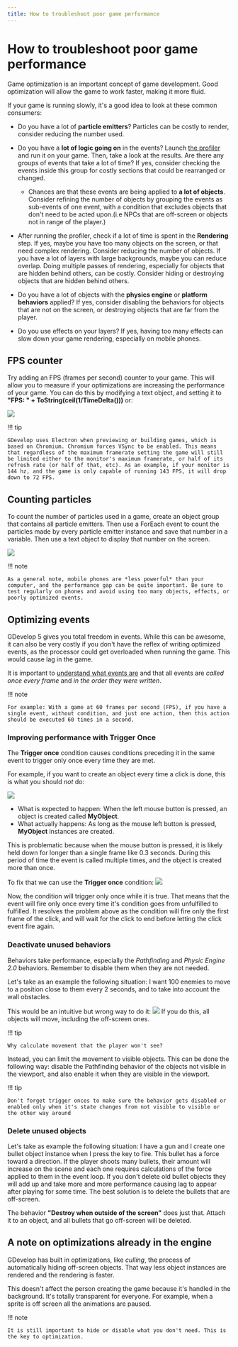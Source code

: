 ```yaml
---
title: How to troubleshoot poor game performance
---
```

# How to troubleshoot poor game performance

Game optimization is an important concept of game development. Good optimization will allow the game to work faster, making it more fluid.

If your game is running slowly, it's a good idea to look at these common consumers:

* Do you have a lot of **particle emitters**? Particles can be costly to render, consider reducing the number used.
* Do you have a **lot of logic going on** in the events? Launch [the profiler](/gdevelop5/interface/debugger/profile-your-game) and run it on your game. Then, take a look at the results. Are there any groups of events that take a lot of time? If yes, consider checking the events inside this group for costly sections that could be rearranged or changed.
  * Chances are that these events are being applied to **a lot of objects**. Consider refining the number of objects by grouping the events as sub-events of one event, with a condition that excludes objects that don't need to be acted upon.(i.e NPCs that are off-screen or objects not in range of the player.)

* After running the profiler, check if a lot of time is spent in the **Rendering** step. If yes, maybe you have too many objects on the screen, or that need complex rendering. Consider reducing the number of objects. If you have a lot of layers with large backgrounds, maybe you can reduce overlap. Doing multiple passes of rendering, especially for objects that are hidden behind others, can be costly. Consider hiding or destroying objects that are hidden behind others.

* Do you have a lot of objects with the **physics engine** or **platform behaviors** applied? If yes, consider disabling the behaviors for objects that are not on the screen, or destroying objects that are far from the player.

* Do you use effects on your layers? If yes, having too many effects can slow down your game rendering, especially on mobile phones.

## FPS counter

Try adding an FPS (frames per second) counter to your game. This will allow you to measure if your optimizations are increasing the performance of your game. You can do this by modifying a text object, and setting it to **"FPS: " + ToString(ceil(1/TimeDelta()))** or:

![](/gdevelop5/tutorials/fps-counter.jpg)

!!! tip

    GDevelop uses Electron when previewing or building games, which is based on Chromium. Chromium forces VSync to be enabled. This means that regardless of the maximum framerate setting the game will still be limited either to the monitor's maximum framerate, or half of its refresh rate (or half of that, etc). As an example, if your monitor is 144 hz, and the game is only capable of running 143 FPS, it will drop down to 72 FPS.

## Counting particles

To count the number of particles used in a game, create an object group that contains all particle emitters. Then use a ForEach event to count the particles made by every particle emitter instance and save that number in a variable. Then use a text object to display that number on the screen.

![](/gdevelop5/tutorials/particle-counter-events.jpg)

!!! note

    As a general note, mobile phones are *less powerful* than your computer, and the performance gap can be quite important. Be sure to test regularly on phones and avoid using too many objects, effects, or poorly optimized events.

## Optimizing events

GDevelop 5 gives you total freedom in events. While this can be awesome, it can also be very costly if you don't have the reflex of writing optimized events, as the processor could get overloaded when running the game. This would cause lag in the game.

It is important to [understand what events are](/gdevelop5/tutorials/basic-game-making-concepts) and that all events are _called once every frame_ and _in the order they were written_.

!!! note

    For example: With a game at 60 frames per second (FPS), if you have a single event, without condition, and just one action, then this action should be executed 60 times in a second.

### Improving performance with Trigger Once

The **Trigger once** condition causes conditions preceding it in the same event to trigger only once every time they are met.

For example, if you want to create an object every time a click is done, this is what you should _not_ do:

![](/gdevelop5/tutorials/bad_event_optimisation.png)

  * What is expected to happen: When the left mouse button is pressed, an object is created called **MyObject**.
  * What actually happens: As long as the mouse left button is pressed, **MyObject** instances are created.

This is problematic because when the mouse button is pressed, it is likely held down for longer than a single frame like 0.3 seconds. During this period of time the event is called multiple times, and the object is created more than once.

To fix that we can use the **Trigger once** condition:
![](/gdevelop5/tutorials/good_event_optimisation.png)

Now, the condition will trigger only once while it is true. That means that the event will fire only once every time it's condition goes from unfulfilled to fulfilled. It resolves the problem above as the condition will fire only the first frame of the click, and will wait for the click to end before letting the click event fire again.


### Deactivate unused behaviors

Behaviors take performance, especially the _Pathfinding_ and _Physic Engine 2.0_ behaviors. Remember to disable them when they are not needed.

Let's take as an example the following situation: I want 100 enemies to move to a position close to them every 2 seconds, and to take into account the wall obstacles.

This would be an intuitive but wrong way to do it:
![](/gdevelop5/tutorials/bad_behavior.png)
If you do this, all objects will move, including the off-screen ones.

!!! tip

    Why calculate movement that the player won't see?

Instead, you can limit the movement to visible objects. This can be done the following way: disable the Pathfinding behavior of the objects not visible in the viewport, and also enable it when they are visible in the viewport.

!!! tip

    Don't forget trigger onces to make sure the behavior gets disabled or enabled only when it's state changes from not visible to visible or the other way around

### Delete unused objects

Let's take as example the following situation:
I have a gun and I create one bullet object instance when I press the key to fire.
This bullet has a force toward a direction.
If the player shoots many bullets, their amount will increase on the scene and each one requires calculations of the force applied to them in the event loop.
If you don't delete old bullet objects they will add up and take more and more performance causing lag to appear after playing for some time.
The best solution is to delete the bullets that are off-screen.

The behavior **"Destroy when outside of the screen"** does just that. Attach it to an object, and all bullets that go off-screen will be deleted.



## A note on optimizations already in the engine

GDevelop has built in optimizations, like _culling_, the process of automatically hiding off-screen objects. That way less object instances are rendered and the rendering is faster.

This doesn't affect the person creating the game because it's handled in the background. It's totally transparent for everyone.
For example, when a sprite is off screen all the animations are paused.

!!! note

    It is still important to hide or disable what you don't need. This is the key to optimization.
